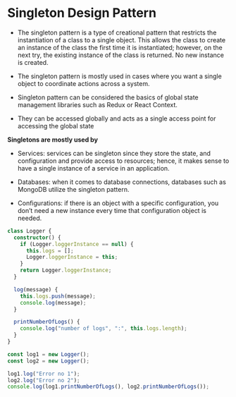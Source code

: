 # Singleton Design Pattern

* The singleton pattern is a type of creational pattern that restricts the instantiation of a class to a single object. This allows the class to create an instance of the class the first time it is instantiated; however, on the next try, the existing instance of the class is returned. No new instance is created.
    
* The singleton pattern is mostly used in cases where you want a single object to coordinate actions across a system.
    
* Singleton pattern can be considered the basics of global state management libraries such as Redux or React Context.
    
* They can be accessed globally and acts as a single access point for accessing the global state
    

**Singletons are mostly used by**

* Services: services can be singleton since they store the state, and configuration and provide access to resources; hence, it makes sense to have a single instance of a service in an application.
    
* Databases: when it comes to database connections, databases such as MongoDB utilize the singleton pattern.
    
* Configurations: if there is an object with a specific configuration, you don’t need a new instance every time that configuration object is needed.
    

```typescript
class Logger {
  constructor() {
    if (Logger.loggerInstance == null) {
      this.logs = [];
      Logger.loggerInstance = this;
    }
    return Logger.loggerInstance;
  }

  log(message) {
    this.logs.push(message);
    console.log(message);
  }

  printNumberOfLogs() {
    console.log("number of logs", ":", this.logs.length);
  }
}

const log1 = new Logger();
const log2 = new Logger();

log1.log("Error no 1");
log2.log("Error no 2");
console.log(log1.printNumberOfLogs(), log2.printNumberOfLogs());
```